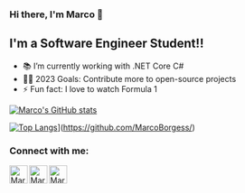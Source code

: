 ### Hi there, I'm Marco 👋

## I'm a Software Engineer Student!!

- 📚 I’m currently working with .NET Core C#
- 👨‍🎓 2023 Goals: Contribute more to open-source projects
- ⚡ Fun fact: I love to watch Formula 1

[![Marco's GitHub stats](https://github-readme-stats.vercel.app/api?username=MarcoBorgess&count_private=true&show_icons=true&theme=merko&include_all_commits=true)](https://github.com/MarcoBorgess/)

[![Top Langs](https://github-readme-stats.vercel.app/api/top-langs/?username=MarcoBorgess&layout=compact&theme=merko)]([https://github.com/anuraghazra/github-readme-stats)](https://github.com/MarcoBorgess/)

### Connect with me:

[<img align="left" alt="MarcoBorgess | Gmail" width="32px" src="https://www.svgrepo.com/show/331240/mail.svg" />][gmail]
[<img align="left" alt="MarcoBorgess | LinkedIn" width="32px" src="https://www.svgrepo.com/show/138936/linkedin.svg" />][linkedin]
[<img align="left" alt="MarcoBorgess | Instagram" width="32px" src="https://www.svgrepo.com/show/134478/instagram.svg" />][instagram]

[gmail]: mailto:socialmrco@gmail.com
[instagram]: https://instagram.com/maarcoborges/
[linkedin]: https://linkedin.com/in/marcoborgess/
